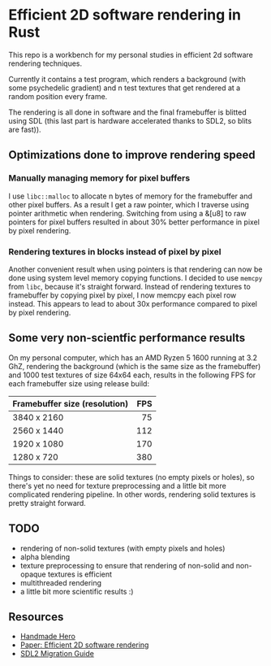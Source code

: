 # Efficient 2D software rendering in Rust

This repo is a workbench for my personal studies in efficient 2d software rendering techniques.

Currently it contains a test program, which renders a background (with some psychedelic gradient)
and n test textures that get rendered at a random position every frame.

The rendering is all done in software and the final framebuffer is blitted using SDL (this last part is hardware accelerated thanks to SDL2,
so blits are fast)).

## Optimizations done to improve rendering speed

### Manually managing memory for pixel buffers

I use `libc::malloc` to allocate n bytes of memory for the framebuffer and other pixel buffers.
As a result I get a raw pointer, which I traverse using pointer arithmetic when rendering.
Switching from using a &[u8] to raw pointers for pixel buffers resulted in about 30% better performance
in pixel by pixel rendering.

### Rendering textures in blocks instead of pixel by pixel

Another convenient result when using pointers is that rendering can now be done using system level
memory copying functions. I decided to use `memcpy` from `libc`, because it's straight forward.
Instead of rendering textures to framebuffer by copying pixel by pixel, I now memcpy each pixel row instead.
This appears to lead to about 30x performance compared to pixel by pixel rendering.

## Some very non-scientfic performance results

On my personal computer, which has an AMD Ryzen 5 1600 running at 3.2 GhZ, rendering the background (which is the same size as the framebuffer)
and 1000 test textures of size 64x64 each, results in the following FPS for each framebuffer size using release build:

| Framebuffer size (resolution) | FPS       |
| ----------------------------- | ---------:|
| 3840 x 2160                   | 75        |
| 2560 x 1440                   | 112       |
| 1920 x 1080                   | 170       |
| 1280 x 720                    | 380       |

Things to consider: these are solid textures (no empty pixels or holes),
so there's yet no need for texture preprocessing and a little bit more complicated rendering pipeline.
In other words, rendering solid textures is pretty straight forward.

## TODO

- rendering of non-solid textures (with empty pixels and holes)
- alpha blending
- texture preprocessing to ensure that rendering of non-solid and non-opaque textures is efficient
- multithreaded rendering
- a little bit more scientific results :)

## Resources

- [Handmade Hero](https://handmadehero.org/watch)
- [Paper: Efficient 2D software rendering](https://www.researchgate.net/publication/271769119_Efficient_2D_software_rendering)
- [SDL2 Migration Guide](https://wiki.libsdl.org/MigrationGuide)